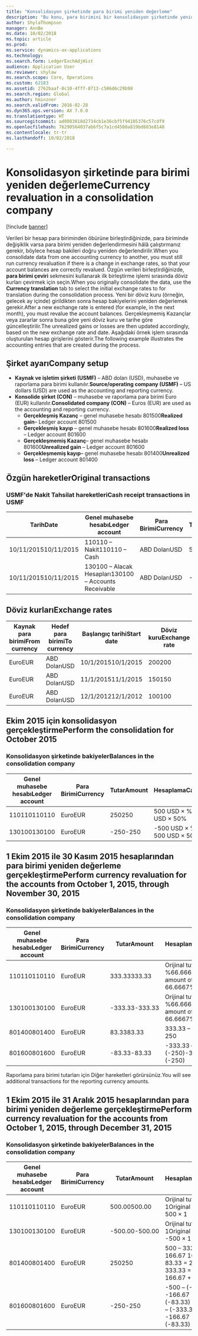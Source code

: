 ```yaml
---
title: "Konsolidasyon şirketinde para birimi yeniden değerleme"
description: "Bu konu, para birimini bir konsolidasyon şirketinde yeniden değerlemeyi açıklar."
author: ShylaThompson
manager: AnnBe
ms.date: 10/02/2018
ms.topic: article
ms.prod: 
ms.service: dynamics-ax-applications
ms.technology: 
ms.search.form: LedgerExchAdjHist
audience: Application User
ms.reviewer: shylaw
ms.search.scope: Core, Operations
ms.custom: 62183
ms.assetid: 2762baaf-0c10-4ff7-8713-c506d6c29b98
ms.search.region: Global
ms.author: hminzner
ms.search.validFrom: 2016-02-28
ms.dyn365.ops.version: AX 7.0.0
ms.translationtype: HT
ms.sourcegitcommit: ad0083018d2734cb1e36cbf5f94105376c57cdf9
ms.openlocfilehash: 76290564037ab6f5c7a1cd4508a819bd603e8148
ms.contentlocale: tr-tr
ms.lasthandoff: 10/02/2018

---
```


# <a name="currency-revaluation-in-a-consolidation-company"></a><span data-ttu-id="ebb28-103">Konsolidasyon şirketinde para birimi yeniden değerleme</span><span class="sxs-lookup"><span data-stu-id="ebb28-103">Currency revaluation in a consolidation company</span></span>

[!include [banner](../includes/banner.md)]

<span data-ttu-id="ebb28-104">Verileri bir hesap para biriminden öbürüne birleştirdiğinizde, para biriminde değişiklik varsa para birimi yeniden değerlendirmesini hâlâ çalıştırmanız gerekir, böylece hesap bakileri doğru yeniden değerlendirilir.</span><span class="sxs-lookup"><span data-stu-id="ebb28-104">When you consolidate data from one accounting currency to another, you must still run currency revaluation if there is a change in exchange rates, so that your account balances  are correctly revalued.</span></span> <span data-ttu-id="ebb28-105">Özgün verileri birleştirdiğinizde, **para birimi çeviri** sekmesini kullanarak ilk birleştirme işlemi sırasında döviz kurları çevirmek için seçin.</span><span class="sxs-lookup"><span data-stu-id="ebb28-105">When you originally consolidate the data, use the **Currency translation** tab to select the initial exchange rates to for translation during the consolidation process.</span></span> <span data-ttu-id="ebb28-106">Yeni bir döviz kuru (örneğin, gelecek ay içinde) girildikten sonra hesap bakiyelerini yeniden değerlemek gerekir.</span><span class="sxs-lookup"><span data-stu-id="ebb28-106">After a new exchange rate is entered (for example, in the next month), you must revalue the account balances.</span></span> <span data-ttu-id="ebb28-107">Gerçekleşmemiş Kazançlar veya zararlar sonra buna göre yeni döviz kuru ve tarihe göre güncelleştirilir.</span><span class="sxs-lookup"><span data-stu-id="ebb28-107">The unrealized gains or losses are then updated accordingly, based on the new exchange rate and date.</span></span> <span data-ttu-id="ebb28-108">Aşağıdaki örnek işlem sırasında oluşturulan hesap girişlerini gösterir.</span><span class="sxs-lookup"><span data-stu-id="ebb28-108">The following example illustrates the accounting entries that are created during the process.</span></span>

## <a name="company-setup"></a><span data-ttu-id="ebb28-109">Şirket ayarı</span><span class="sxs-lookup"><span data-stu-id="ebb28-109">Company setup</span></span>
-   <span data-ttu-id="ebb28-110">**Kaynak ve işletim şirketi (USMF)** – ABD doları (USD), muhasebe ve raporlama para birimi kullanılır.</span><span class="sxs-lookup"><span data-stu-id="ebb28-110">**Source/operating company (USMF)** – US dollars (USD) are used as the accounting and reporting currency.</span></span>
-   <span data-ttu-id="ebb28-111">**Konsolide şirket (CON)** – muhasebe ve raporlama para birimi Euro (EUR) kullanılır.</span><span class="sxs-lookup"><span data-stu-id="ebb28-111">**Consolidated company (CON)** – Euros (EUR) are used as the accounting and reporting currency.</span></span>
    -   <span data-ttu-id="ebb28-112">**Gerçekleşmiş Kazanç** – genel muhasebe hesabı 801500</span><span class="sxs-lookup"><span data-stu-id="ebb28-112">**Realized gain**– Ledger account 801500</span></span>
    -   <span data-ttu-id="ebb28-113">**Gerçekleşmiş kayıp** – genel muhasebe hesabı 801600</span><span class="sxs-lookup"><span data-stu-id="ebb28-113">**Realized loss** – Ledger account 801600</span></span>
    -   <span data-ttu-id="ebb28-114">**Gerçekleşmemiş Kazanç**– genel muhasebe hesabı 801600</span><span class="sxs-lookup"><span data-stu-id="ebb28-114">**Unrealized gain** – Ledger account 801600</span></span>
    -   <span data-ttu-id="ebb28-115">**Gerçekleşmemiş kayıp**– genel muhasebe hesabı 801400</span><span class="sxs-lookup"><span data-stu-id="ebb28-115">**Unrealized loss** – Ledger account 801400</span></span>

## <a name="original-transactions"></a><span data-ttu-id="ebb28-116">Özgün hareketler</span><span class="sxs-lookup"><span data-stu-id="ebb28-116">Original transactions</span></span>
### <a name="cash-receipt-transactions-in-usmf"></a><span data-ttu-id="ebb28-117">USMF'de Nakit Tahsilat hareketleri</span><span class="sxs-lookup"><span data-stu-id="ebb28-117">Cash receipt transactions in USMF</span></span>

| <span data-ttu-id="ebb28-118">Tarih</span><span class="sxs-lookup"><span data-stu-id="ebb28-118">Date</span></span>       | <span data-ttu-id="ebb28-119">Genel muhasebe hesabı</span><span class="sxs-lookup"><span data-stu-id="ebb28-119">Ledger account</span></span>               | <span data-ttu-id="ebb28-120">Para Birimi</span><span class="sxs-lookup"><span data-stu-id="ebb28-120">Currency</span></span> | <span data-ttu-id="ebb28-121">Tutar</span><span class="sxs-lookup"><span data-stu-id="ebb28-121">Amount</span></span> |
|------------|------------------------------|----------|--------|
| <span data-ttu-id="ebb28-122">10/11/2015</span><span class="sxs-lookup"><span data-stu-id="ebb28-122">10/11/2015</span></span> | <span data-ttu-id="ebb28-123">110110 – Nakit</span><span class="sxs-lookup"><span data-stu-id="ebb28-123">110110 – Cash</span></span>                | <span data-ttu-id="ebb28-124">ABD Doları</span><span class="sxs-lookup"><span data-stu-id="ebb28-124">USD</span></span>      | <span data-ttu-id="ebb28-125">500</span><span class="sxs-lookup"><span data-stu-id="ebb28-125">500</span></span>    |
| <span data-ttu-id="ebb28-126">10/11/2015</span><span class="sxs-lookup"><span data-stu-id="ebb28-126">10/11/2015</span></span> | <span data-ttu-id="ebb28-127">130100 – Alacak Hesapları</span><span class="sxs-lookup"><span data-stu-id="ebb28-127">130100 – Accounts Receivable</span></span> | <span data-ttu-id="ebb28-128">ABD Doları</span><span class="sxs-lookup"><span data-stu-id="ebb28-128">USD</span></span>      | <span data-ttu-id="ebb28-129">-500</span><span class="sxs-lookup"><span data-stu-id="ebb28-129">-500</span></span>   |

## <a name="exchange-rates"></a><span data-ttu-id="ebb28-130">Döviz kurları</span><span class="sxs-lookup"><span data-stu-id="ebb28-130">Exchange rates</span></span>

| <span data-ttu-id="ebb28-131">Kaynak para birimi</span><span class="sxs-lookup"><span data-stu-id="ebb28-131">From currency</span></span> | <span data-ttu-id="ebb28-132">Hedef para birimi</span><span class="sxs-lookup"><span data-stu-id="ebb28-132">To currency</span></span> | <span data-ttu-id="ebb28-133">Başlangıç tarihi</span><span class="sxs-lookup"><span data-stu-id="ebb28-133">Start date</span></span> | <span data-ttu-id="ebb28-134">Döviz kuru</span><span class="sxs-lookup"><span data-stu-id="ebb28-134">Exchange rate</span></span> |
|---------------|-------------|------------|---------------|
| <span data-ttu-id="ebb28-135">Euro</span><span class="sxs-lookup"><span data-stu-id="ebb28-135">EUR</span></span>           | <span data-ttu-id="ebb28-136">ABD Doları</span><span class="sxs-lookup"><span data-stu-id="ebb28-136">USD</span></span>         | <span data-ttu-id="ebb28-137">10/1/2015</span><span class="sxs-lookup"><span data-stu-id="ebb28-137">10/1/2015</span></span>  | <span data-ttu-id="ebb28-138">200</span><span class="sxs-lookup"><span data-stu-id="ebb28-138">200</span></span>           |
| <span data-ttu-id="ebb28-139">Euro</span><span class="sxs-lookup"><span data-stu-id="ebb28-139">EUR</span></span>           | <span data-ttu-id="ebb28-140">ABD Doları</span><span class="sxs-lookup"><span data-stu-id="ebb28-140">USD</span></span>         | <span data-ttu-id="ebb28-141">11/1/2015</span><span class="sxs-lookup"><span data-stu-id="ebb28-141">11/1/2015</span></span>  | <span data-ttu-id="ebb28-142">150</span><span class="sxs-lookup"><span data-stu-id="ebb28-142">150</span></span>           |
| <span data-ttu-id="ebb28-143">Euro</span><span class="sxs-lookup"><span data-stu-id="ebb28-143">EUR</span></span>           | <span data-ttu-id="ebb28-144">ABD Doları</span><span class="sxs-lookup"><span data-stu-id="ebb28-144">USD</span></span>         | <span data-ttu-id="ebb28-145">12/1/2012</span><span class="sxs-lookup"><span data-stu-id="ebb28-145">12/1/2012</span></span>  | <span data-ttu-id="ebb28-146">100</span><span class="sxs-lookup"><span data-stu-id="ebb28-146">100</span></span>           |

## <a name="perform-the-consolidation-for-october-2015"></a><span data-ttu-id="ebb28-147">Ekim 2015 için konsolidasyon gerçekleştirme</span><span class="sxs-lookup"><span data-stu-id="ebb28-147">Perform the consolidation for October 2015</span></span>
### <a name="balances-in-the-consolidation-company"></a><span data-ttu-id="ebb28-148">Konsolidasyon şirketinde bakiyeler</span><span class="sxs-lookup"><span data-stu-id="ebb28-148">Balances in the consolidation company</span></span>

| <span data-ttu-id="ebb28-149">Genel muhasebe hesabı</span><span class="sxs-lookup"><span data-stu-id="ebb28-149">Ledger account</span></span> | <span data-ttu-id="ebb28-150">Para Birimi</span><span class="sxs-lookup"><span data-stu-id="ebb28-150">Currency</span></span> | <span data-ttu-id="ebb28-151">Tutar</span><span class="sxs-lookup"><span data-stu-id="ebb28-151">Amount</span></span> | <span data-ttu-id="ebb28-152">Hesaplama</span><span class="sxs-lookup"><span data-stu-id="ebb28-152">Calculation</span></span>    |
|----------------|----------|--------|----------------|
| <span data-ttu-id="ebb28-153">110110</span><span class="sxs-lookup"><span data-stu-id="ebb28-153">110110</span></span>         | <span data-ttu-id="ebb28-154">Euro</span><span class="sxs-lookup"><span data-stu-id="ebb28-154">EUR</span></span>      | <span data-ttu-id="ebb28-155">250</span><span class="sxs-lookup"><span data-stu-id="ebb28-155">250</span></span>    | <span data-ttu-id="ebb28-156">500 USD × %50</span><span class="sxs-lookup"><span data-stu-id="ebb28-156">500 USD × 50%</span></span>  |
| <span data-ttu-id="ebb28-157">130100</span><span class="sxs-lookup"><span data-stu-id="ebb28-157">130100</span></span>         | <span data-ttu-id="ebb28-158">Euro</span><span class="sxs-lookup"><span data-stu-id="ebb28-158">EUR</span></span>      | <span data-ttu-id="ebb28-159">-250</span><span class="sxs-lookup"><span data-stu-id="ebb28-159">-250</span></span>   | <span data-ttu-id="ebb28-160">-500 USD × %50</span><span class="sxs-lookup"><span data-stu-id="ebb28-160">-500 USD × 50%</span></span> |

## <a name="perform-currency-revaluation-for-the-accounts-from-october-1-2015-through-november-30-2015"></a><span data-ttu-id="ebb28-161">1 Ekim 2015 ile 30 Kasım 2015 hesaplarından para birimi yeniden değerleme gerçekleştirme</span><span class="sxs-lookup"><span data-stu-id="ebb28-161">Perform currency revaluation for the accounts from October 1, 2015, through November 30, 2015</span></span>
### <a name="balances-in-the-consolidation-company"></a><span data-ttu-id="ebb28-162">Konsolidasyon şirketinde bakiyeler</span><span class="sxs-lookup"><span data-stu-id="ebb28-162">Balances in the consolidation company</span></span>

| <span data-ttu-id="ebb28-163">Genel muhasebe hesabı</span><span class="sxs-lookup"><span data-stu-id="ebb28-163">Ledger account</span></span> | <span data-ttu-id="ebb28-164">Para Birimi</span><span class="sxs-lookup"><span data-stu-id="ebb28-164">Currency</span></span> | <span data-ttu-id="ebb28-165">Tutar</span><span class="sxs-lookup"><span data-stu-id="ebb28-165">Amount</span></span>  | <span data-ttu-id="ebb28-166">Hesaplama</span><span class="sxs-lookup"><span data-stu-id="ebb28-166">Calculation</span></span>                        |
|----------------|----------|---------|------------------------------------|
| <span data-ttu-id="ebb28-167">110110</span><span class="sxs-lookup"><span data-stu-id="ebb28-167">110110</span></span>         | <span data-ttu-id="ebb28-168">Euro</span><span class="sxs-lookup"><span data-stu-id="ebb28-168">EUR</span></span>      | <span data-ttu-id="ebb28-169">333.33</span><span class="sxs-lookup"><span data-stu-id="ebb28-169">333.33</span></span>  | <span data-ttu-id="ebb28-170">Orijinal tutar 500 × %66.6667</span><span class="sxs-lookup"><span data-stu-id="ebb28-170">Original amount of 500 × 66.6667%</span></span>  |
| <span data-ttu-id="ebb28-171">130100</span><span class="sxs-lookup"><span data-stu-id="ebb28-171">130100</span></span>         | <span data-ttu-id="ebb28-172">Euro</span><span class="sxs-lookup"><span data-stu-id="ebb28-172">EUR</span></span>      | <span data-ttu-id="ebb28-173">-333.33</span><span class="sxs-lookup"><span data-stu-id="ebb28-173">-333.33</span></span> | <span data-ttu-id="ebb28-174">Orijinal tutar -500 × %66.6667</span><span class="sxs-lookup"><span data-stu-id="ebb28-174">Original amount of -500 × 66.6667%</span></span> |
| <span data-ttu-id="ebb28-175">801400</span><span class="sxs-lookup"><span data-stu-id="ebb28-175">801400</span></span>         | <span data-ttu-id="ebb28-176">Euro</span><span class="sxs-lookup"><span data-stu-id="ebb28-176">EUR</span></span>      | <span data-ttu-id="ebb28-177">83.33</span><span class="sxs-lookup"><span data-stu-id="ebb28-177">83.33</span></span>   | <span data-ttu-id="ebb28-178">333.33 – 250</span><span class="sxs-lookup"><span data-stu-id="ebb28-178">333.33 – 250</span></span>                       |
| <span data-ttu-id="ebb28-179">801600</span><span class="sxs-lookup"><span data-stu-id="ebb28-179">801600</span></span>         | <span data-ttu-id="ebb28-180">Euro</span><span class="sxs-lookup"><span data-stu-id="ebb28-180">EUR</span></span>      | <span data-ttu-id="ebb28-181">-83.33</span><span class="sxs-lookup"><span data-stu-id="ebb28-181">-83.33</span></span>  | <span data-ttu-id="ebb28-182">-333.33 – (-250)</span><span class="sxs-lookup"><span data-stu-id="ebb28-182">-333.33 – (-250)</span></span>                   |

<span data-ttu-id="ebb28-183">Raporlama para birimi tutarları için Diğer hareketleri görürsünüz.</span><span class="sxs-lookup"><span data-stu-id="ebb28-183">You will see additional transactions for the reporting currency amounts.</span></span>

## <a name="perform-currency-revaluation-for-the-accounts-from-october-1-2015-through-december-31-2015"></a><span data-ttu-id="ebb28-184">1 Ekim 2015 ile 31 Aralık 2015 hesaplarından para birimi yeniden değerleme gerçekleştirme</span><span class="sxs-lookup"><span data-stu-id="ebb28-184">Perform currency revaluation for the accounts from October 1, 2015, through December 31, 2015</span></span>
### <a name="balances-in-the-consolidation-company"></a><span data-ttu-id="ebb28-185">Konsolidasyon şirketinde bakiyeler</span><span class="sxs-lookup"><span data-stu-id="ebb28-185">Balances in the consolidation company</span></span>

| <span data-ttu-id="ebb28-186">Genel muhasebe hesabı</span><span class="sxs-lookup"><span data-stu-id="ebb28-186">Ledger account</span></span> | <span data-ttu-id="ebb28-187">Para Birimi</span><span class="sxs-lookup"><span data-stu-id="ebb28-187">Currency</span></span> | <span data-ttu-id="ebb28-188">Tutar</span><span class="sxs-lookup"><span data-stu-id="ebb28-188">Amount</span></span>  | <span data-ttu-id="ebb28-189">Hesaplama</span><span class="sxs-lookup"><span data-stu-id="ebb28-189">Calculation</span></span>                                          |
|----------------|----------|---------|------------------------------------------------------|
| <span data-ttu-id="ebb28-190">110110</span><span class="sxs-lookup"><span data-stu-id="ebb28-190">110110</span></span>         | <span data-ttu-id="ebb28-191">Euro</span><span class="sxs-lookup"><span data-stu-id="ebb28-191">EUR</span></span>      | <span data-ttu-id="ebb28-192">500.00</span><span class="sxs-lookup"><span data-stu-id="ebb28-192">500.00</span></span>  | <span data-ttu-id="ebb28-193">Orijinal tutar of 500 × 1</span><span class="sxs-lookup"><span data-stu-id="ebb28-193">Original amount of 500 × 1</span></span>                           |
| <span data-ttu-id="ebb28-194">130100</span><span class="sxs-lookup"><span data-stu-id="ebb28-194">130100</span></span>         | <span data-ttu-id="ebb28-195">Euro</span><span class="sxs-lookup"><span data-stu-id="ebb28-195">EUR</span></span>      | <span data-ttu-id="ebb28-196">-500.00</span><span class="sxs-lookup"><span data-stu-id="ebb28-196">-500.00</span></span> | <span data-ttu-id="ebb28-197">Orijinal tutar -500 × 1</span><span class="sxs-lookup"><span data-stu-id="ebb28-197">Original amount of -500 × 1</span></span>                          |
| <span data-ttu-id="ebb28-198">801400</span><span class="sxs-lookup"><span data-stu-id="ebb28-198">801400</span></span>         | <span data-ttu-id="ebb28-199">Euro</span><span class="sxs-lookup"><span data-stu-id="ebb28-199">EUR</span></span>      | <span data-ttu-id="ebb28-200">250</span><span class="sxs-lookup"><span data-stu-id="ebb28-200">250</span></span>     | <span data-ttu-id="ebb28-201">500 – 333.33 = 166.67 166.67 + 83.33 = 250</span><span class="sxs-lookup"><span data-stu-id="ebb28-201">500 – 333.33 = 166.67 166.67 + 83.33 = 250</span></span>           |
| <span data-ttu-id="ebb28-202">801600</span><span class="sxs-lookup"><span data-stu-id="ebb28-202">801600</span></span>         | <span data-ttu-id="ebb28-203">Euro</span><span class="sxs-lookup"><span data-stu-id="ebb28-203">EUR</span></span>      | <span data-ttu-id="ebb28-204">-250</span><span class="sxs-lookup"><span data-stu-id="ebb28-204">-250</span></span>    | <span data-ttu-id="ebb28-205">-500 – (-333.33) = -166.67 -166.67 + (-83.33) = -250</span><span class="sxs-lookup"><span data-stu-id="ebb28-205">-500 – (-333.33) = -166.67 -166.67 + (-83.33) = -250</span></span> |






